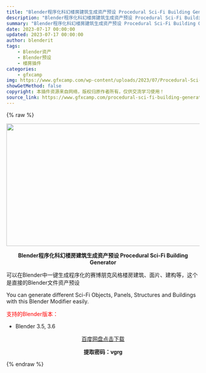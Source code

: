 ```yaml
---
title: "Blender程序化科幻楼房建筑生成资产预设 Procedural Sci-Fi Building Generator"
description: "Blender程序化科幻楼房建筑生成资产预设 Procedural Sci-Fi Building Generator 可以在Blender中一键生成程序化的赛博朋克风格楼房建筑、面片、建构等，这个是..."
summary: "Blender程序化科幻楼房建筑生成资产预设 Procedural Sci-Fi Building Generator 可以在Blender中一键生成程序化的赛博朋克风格楼房建筑、面片、建构等，这个是..."
date: 2023-07-17 00:00:00
updated: 2023-07-17 00:00:00
author: blenderit
tags: 
    - Blender资产
    - Blender预设
    - 楼房插件
categories:
    - gfxcamp
img: https://www.gfxcamp.com/wp-content/uploads/2023/07/Procedural-Sci-Fi-Building-Generator.jpg
showGetMethod: false
copyright: 本插件资源来自网络，版权归原作者所有，仅供交流学习使用！
source_link: https://www.gfxcamp.com/procedural-sci-fi-building-generator/
---
```


{% raw %}
<div><p><img decoding="async" class="aligncenter size-full wp-image-113628" src="https://www.gfxcamp.com/wp-content/uploads/2023/07/Procedural-Sci-Fi-Building-Generator.jpg" data-src="https://www.gfxcamp.com/wp-content/uploads/2023/07/Procedural-Sci-Fi-Building-Generator.jpg" alt="" width="640" height="320" data-srcset="https://www.gfxcamp.com/wp-content/uploads/2023/07/Procedural-Sci-Fi-Building-Generator.jpg 640w, https://www.gfxcamp.com/wp-content/uploads/2023/07/Procedural-Sci-Fi-Building-Generator-150x75.jpg 150w" data-sizes="(max-width: 640px) 100vw, 640px"></p><p style="text-align: center;"><strong>Blender程序化科幻楼房建筑生成资产预设 Procedural Sci-Fi Building Generator</strong></p><p>可以在Blender中一键生成程序化的赛博朋克风格楼房建筑、面片、建构等，这个是直接的Blender文件资产预设</p><p>You can generate different Sci-Fi Objects, Panels, Structures and Buildings with this Blender Modifier easily.</p><p style="text-align: left;"><span style="color: #ff0000;">支持的Blender版本：</span></p><ul>
<li style="text-align: left;">Blender 3.5, 3.6</li>
</ul><p style="text-align: center;"><a class="maxbutton-3 maxbutton maxbutton-baidu" target="_blank" rel="noopener" href="https://pan.baidu.com/s/1QwtptTXq8GnKGCw84g3xug?pwd=vgrg"><span class="mb-text">百度网盘点击下载</span></a></p><p style="text-align: center;"><strong>提取密码：vgrg</strong></p></div>
<div style="display: none">gfxcamp</div>
{% endraw %}